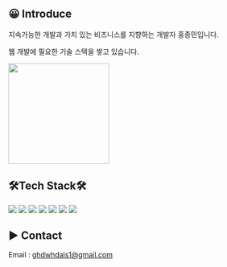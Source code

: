
## 😀 Introduce

지속가능한 개발과 가치 있는 비즈니스를 지향하는 개발자 홍종민입니다.

웹 개발에 필요한 기술 스택을 쌓고 있습니다.

<img src="https://user-images.githubusercontent.com/57209066/228136194-f5ed3946-7bae-42b5-8305-6353cca83ec2.png" width="200" height="200">

## 🛠️Tech Stack🛠️ 

<img src="https://img.shields.io/badge/PHP-777BB4?style=flat-square&logo=PHP&logoColor=white](https://img.shields.io/badge/PHP-777BB4?style=flat-square&logo=PHP&logoColor=white"> <img src="https://img.shields.io/badge/JavaScript-F7DF1E?style=flat-square&logo=JavaScript&logoColor=black](https://img.shields.io/badge/JavaScript-F7DF1E?style=flat-square&logo=JavaScript&logoColor=black"> <img src="https://img.shields.io/badge/HTML5-E34F26?style=flat-square&logo=HTML5&logoColor=white](https://img.shields.io/badge/HTML5-E34F26?style=flat-square&logo=HTML5&logoColor=white"> <img src="https://img.shields.io/badge/CSS3-1572B6?style=flat-square&logo=CSS3&logoColor=white](https://img.shields.io/badge/CSS3-1572B6?style=flat-square&logo=CSS3&logoColor=white"> <img src="https://img.shields.io/badge/MySQL-4479A1?style=flat-square&logo=MySQL&logoColor=white](https://img.shields.io/badge/MySQL-4479A1?style=flat-square&logo=MySQL&logoColor=white"> <img src="https://img.shields.io/badge/Linux-FCC624?style=flat-square&logo=Linux&logoColor=black](https://img.shields.io/badge/Linux-FCC624?style=flat-square&logo=Linux&logoColor=black"> <img src="https://img.shields.io/badge/JAVA-E34F26?style=flat-square&logo=JAVA&logoColor=white](https://img.shields.io/badge/JAVA-E34F26?style=flat-square&logo=JAVA&logoColor=yellow">

## ▶️ Contact

Email : [ghdwhdals1@gmail.com](mailto:ghdwhdals1@gmail.com)

<!--
**hjm1593/hjm1593** is a ✨ _special_ ✨ repository because its `README.md` (this file) appears on your GitHub profile.

Here are some ideas to get you started:

- 🔭 I’m currently working on ...
- 🌱 I’m currently learning ...
- 👯 I’m looking to collaborate on ...
- 🤔 I’m looking for help with ...
- 💬 Ask me about ...
- 📫 How to reach me: ...
- 😄 Pronouns: ...
- ⚡ Fun fact: ...
-->


